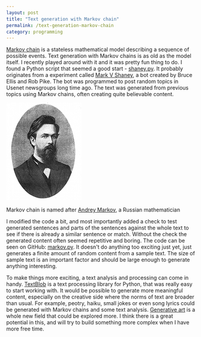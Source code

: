 ```yaml
---
layout: post
title: "Text generation with Markov chain"
permalink: /text-generation-markov-chain
category: programming
---
```


[Markov chain](http://en.wikipedia.org/wiki/Markov_chain) is a stateless mathematical model describing a sequence of possible events. Text generation with Markov chains is as old as the model itself. I recently played around with it and it was pretty fun thing to do. I found a Python script that seemed a good start - [shaney.py](http://www.strout.net/info/coding/python/shaney.py). It probably originates from a experiment called [Mark V Shaney](http://en.wikipedia.org/wiki/Mark_V_Shaney), a bot created by Bruce Ellis and Rob Pike. The bot was programmed to post random topics in Usenet newsgroups long time ago. The text was generated from previous topics using Markov chains, often creating quite believable content. 

<img style="margin:auto;" src="/images/blog/Andrei_Markov.jpg" alt="Andrey Markov">

<p class="caption">Markov chain is named after <a href="http://en.wikipedia.org/wiki/Andrey_Markov">Andrey Markov</a>, a Russian mathematician</p>

I modified the code a bit, and most importantly added a check to test generated sentences and parts of the sentences against the whole text to see if there is already a similar sentence or match. Without the check the generated content often seemed repetitive and boring. The code can be seen on GitHub: [markov.py](https://gist.github.com/lauris/3a4cbfa7b156555dd4b0). It doesn't do anything too exciting just yet, just generates a finite amount of random content from a sample text. The size of sample text is an important factor and should be large enough to generate anything interesting. 

To make things more exciting, a text analysis and processing can come in handy. [TextBlob](http://textblob.readthedocs.org/en/dev/#) is a text processing library for Python, that was really easy to start working with. It would be possible to generate more meaningful content, especially on the creative side where the norms of text are broader than usual. For example, peotry, haiku, small jokes or even song lyrics could be generated with Markov chains and some text analysis. [Generative art](http://en.wikipedia.org/wiki/Generative_art) is a whole new field that could be explored more. I think there is a great potential in this, and will try to build something more complex when I have more free time. 